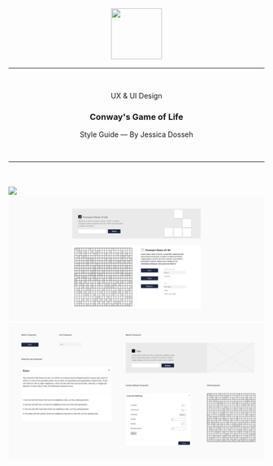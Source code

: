 <div align="center">
  <img src="https://image.winudf.com/v2/image1/Y29tLm5kZWxhbm91LmNvbndheXNnYW1lb2ZsaWZlX2ljb25fMTU0NDk3NjIyNl8wOTQ/icon.png?w=170&fakeurl=1" width="100" height="100" />
  
  <hr height="0.5px" />
  
  <br/>
  <p> UX & UI Design </p>
  <h3> Conway's Game of Life </h3>
  <p> Style Guide — By Jessica Dosseh </p>
  <br/>
</div>

<hr/>

<br/>
<br/>

<img src='https://github.com/JessicaDosseh/Conway_Game_Of_Life/blob/main/conway_game_of_life/public/Conway_Game_Of_Life.gif?raw=true'/>
<br/>
<img src='https://github.com/JessicaDosseh/Conway_Game_Of_Life/blob/main/Style%20Guide/StuleGuide2_Conway_Game_Of_Life.png?raw=true'/>
<br/>
<img src='https://github.com/JessicaDosseh/Conway_Game_Of_Life/blob/main/Style%20Guide/StuleGuide1_Conway_Game_Of_Life.png?raw=true'/>

